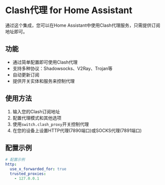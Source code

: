 # Clash代理 for Home Assistant

通过这个集成，您可以在Home Assistant中使用Clash代理服务，只需提供订阅地址即可。

## 功能

- 通过简单配置即可使用Clash代理
- 支持多种协议：Shadowsocks、V2Ray、Trojan等
- 自动更新订阅
- 提供开关实体和服务来控制代理

## 使用方法

1. 输入您的Clash订阅地址
2. 配置代理模式和其他选项
3. 使用`switch.clash_proxy`开关控制代理
4. 在您的设备上设置HTTP代理(7890端口)或SOCKS代理(7891端口)

## 配置示例

```yaml
# 配置示例
http:
  use_x_forwarded_for: true
  trusted_proxies:
    - 127.0.0.1
``` 